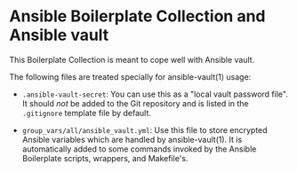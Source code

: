 # Ansible Boilerplate Collection and Ansible vault

This Boilerplate Collection is meant to cope well with Ansible vault.

The following files are treated specially for ansible-vault(1) usage:

- `.ansible-vault-secret`: You can use this as a "local vault password file".
  It should _not_ be added to the Git repository and is listed in the
  `.gitignore` template file by default.

- `group_vars/all/ansible_vault.yml`: Use this file to store encrypted Ansible
  variables which are handled by ansible-vault(1). It is automatically added to
  some commands invoked by the Ansible Boilerplate scripts, wrappers, and
  Makefile's.
